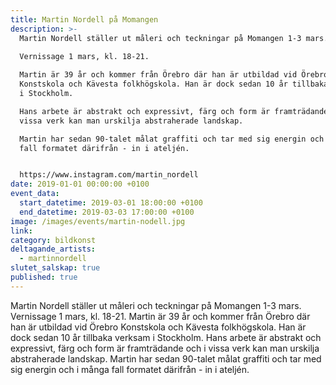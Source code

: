 ```yaml
---
title: Martin Nordell på Momangen
description: >-
  Martin Nordell ställer ut måleri och teckningar på Momangen 1-3 mars.

  Vernissage 1 mars, kl. 18-21.
   
  Martin är 39 år och kommer från Örebro där han är utbildad vid Örebro
  Konstskola och Kävesta folkhögskola. Han är dock sedan 10 år tillbaka verksam
  i Stockholm.

  Hans arbete är abstrakt och expressivt, färg och form är framträdande och i
  vissa verk kan man urskilja abstraherade landskap. 

  Martin har sedan 90-talet målat graffiti och tar med sig energin och i många
  fall formatet därifrån - in i ateljén.


  https://www.instagram.com/martin_nordell
date: 2019-01-01 00:00:00 +0100
event_data:
  start_datetime: 2019-03-01 18:00:00 +0100
  end_datetime: 2019-03-03 17:00:00 +0100
image: /images/events/martin-nodell.jpg
link:
category: bildkonst
deltagande_artists:
  - martinnordell
slutet_salskap: true
published: true
---
```


Martin Nordell st&auml;ller ut m&aring;leri och teckningar p&aring; Momangen 1-3 mars. Vernissage 1 mars, kl. 18-21. Martin &auml;r 39 &aring;r och kommer fr&aring;n Örebro d&auml;r han &auml;r utbildad vid Örebro Konstskola och K&auml;vesta folkhögskola. Han &auml;r dock sedan 10 &aring;r tillbaka verksam i Stockholm. Hans arbete &auml;r abstrakt och expressivt, f&auml;rg och form &auml;r framtr&auml;dande och i vissa verk kan man urskilja abstraherade landskap. Martin har sedan 90-talet m&aring;lat graffiti och tar med sig energin och i m&aring;nga fall formatet d&auml;rifr&aring;n - in i atelj&eacute;n.

&nbsp;
